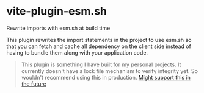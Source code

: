 # vite-plugin-esm.sh
Rewrite imports with esm.sh at build time

This plugin rewrites the import statements in the project to use esm.sh so that you can fetch and cache all dependency on the client side instead of having to bundle them along with your application code.

> This plugin is something I have built for my personal projects. It currently doesn't have a lock file mechanism to verify integrity yet. So wouldn't recommend using this in production. [Might support this in the future](https://bsky.app/profile/jex.me/post/3la2jeo6bvl2l)

